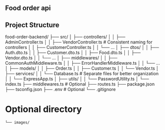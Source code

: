 ## Food order api

## Project Structure

food-order-backend/
    ├── src/
    │   ├── controllers/
    │   │   ├── AdminController.ts
    │   │   ├── VendorController.ts  # Consistent naming for controllers
    │   │   ├── CustomerController.ts
    │   │   └── ...
    │   ├── dtos/
    │   │   ├── Auth.dto.ts
    │   │   ├── Customer.dto.ts
    │   │   ├── Food.dto.ts
    │   │   ├── Vendor.dto.ts
    │   │   └── ...
    │   ├── middlewares/
    │   │   ├── CommonAuthMiddleware.ts
    │   │   ├── ErrorHandlerMiddleware.ts
    │   │   └── ...
    │   ├── models/
    │   │   ├── Order.ts
    │   │   ├── Customer.ts
    │   │   └── Vendor.ts
    │   ├── services/
    │   │   └── Database.ts  # Separate files for better organization
    │   │       └── ExpressApp.ts
    │   ├── utils/
    │   │   └── PasswordUtility.ts
    │   └── index.ts
    ├── middlewares.ts  # Optional
    ├── routes.ts
    ├── package.json
    ├── tsconfig.json
    ├── .env  # Optional
    └── .gitignore

# Optional directory
    └── images/
````